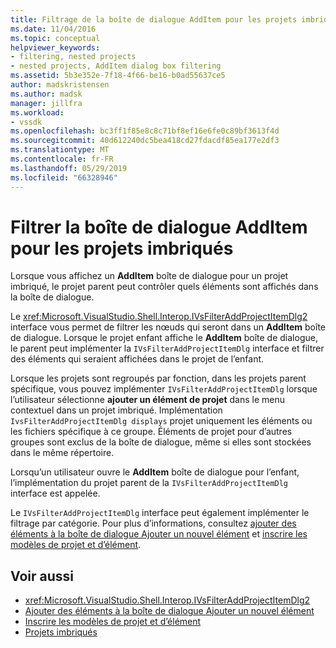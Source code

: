 ```yaml
---
title: Filtrage de la boîte de dialogue AddItem pour les projets imbriqués | Microsoft Docs
ms.date: 11/04/2016
ms.topic: conceptual
helpviewer_keywords:
- filtering, nested projects
- nested projects, AddItem dialog box filtering
ms.assetid: 5b3e352e-7f18-4f66-be16-b0ad55637ce5
author: madskristensen
ms.author: madsk
manager: jillfra
ms.workload:
- vssdk
ms.openlocfilehash: bc3ff1f85e8c8c71bf8ef16e6fe0c89bf3613f4d
ms.sourcegitcommit: 40d612240dc5bea418cd27fdacdf85ea177e2df3
ms.translationtype: MT
ms.contentlocale: fr-FR
ms.lasthandoff: 05/29/2019
ms.locfileid: "66328946"
---
```

# <a name="filter-the-additem-dialog-box-for-nested-projects"></a>Filtrer la boîte de dialogue AddItem pour les projets imbriqués
Lorsque vous affichez un **AddItem** boîte de dialogue pour un projet imbriqué, le projet parent peut contrôler quels éléments sont affichés dans la boîte de dialogue.

 Le <xref:Microsoft.VisualStudio.Shell.Interop.IVsFilterAddProjectItemDlg2> interface vous permet de filtrer les nœuds qui seront dans un **AddItem** boîte de dialogue. Lorsque le projet enfant affiche le **AddItem** boîte de dialogue, le parent peut implémenter la `IVsFilterAddProjectItemDlg` interface et filtrer des éléments qui seraient affichées dans le projet de l’enfant.

 Lorsque les projets sont regroupés par fonction, dans les projets parent spécifique, vous pouvez implémenter `IVsFilterAddProjectItemDlg` lorsque l’utilisateur sélectionne **ajouter un élément de projet** dans le menu contextuel dans un projet imbriqué. Implémentation `IvsFilterAddProjectItemDlg displays` projet uniquement les éléments ou les fichiers spécifique à ce groupe. Éléments de projet pour d’autres groupes sont exclus de la boîte de dialogue, même si elles sont stockées dans le même répertoire.

 Lorsqu’un utilisateur ouvre le **AddItem** boîte de dialogue pour l’enfant, l’implémentation du projet parent de la `IVsFilterAddProjectItemDlg` interface est appelée.

 Le `IVsFilterAddProjectItemDlg` interface peut également implémenter le filtrage par catégorie. Pour plus d’informations, consultez [ajouter des éléments à la boîte de dialogue Ajouter un nouvel élément](../../extensibility/internals/adding-items-to-the-add-new-item-dialog-boxes.md) et [inscrire les modèles de projet et d’élément](../../extensibility/internals/registering-project-and-item-templates.md).

## <a name="see-also"></a>Voir aussi
- <xref:Microsoft.VisualStudio.Shell.Interop.IVsFilterAddProjectItemDlg2>
- [Ajouter des éléments à la boîte de dialogue Ajouter un nouvel élément](../../extensibility/internals/adding-items-to-the-add-new-item-dialog-boxes.md)
- [Inscrire les modèles de projet et d’élément](../../extensibility/internals/registering-project-and-item-templates.md)
- [Projets imbriqués](../../extensibility/internals/nesting-projects.md)